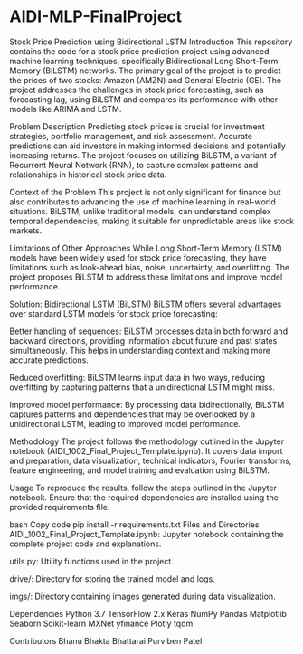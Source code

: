 # AIDI-MLP-FinalProject

Stock Price Prediction using Bidirectional LSTM
Introduction
This repository contains the code for a stock price prediction project using advanced machine learning techniques, specifically Bidirectional Long Short-Term Memory (BiLSTM) networks. The primary goal of the project is to predict the prices of two stocks: Amazon (AMZN) and General Electric (GE). The project addresses the challenges in stock price forecasting, such as forecasting lag, using BiLSTM and compares its performance with other models like ARIMA and LSTM.

Problem Description
Predicting stock prices is crucial for investment strategies, portfolio management, and risk assessment. Accurate predictions can aid investors in making informed decisions and potentially increasing returns. The project focuses on utilizing BiLSTM, a variant of Recurrent Neural Network (RNN), to capture complex patterns and relationships in historical stock price data.

Context of the Problem
This project is not only significant for finance but also contributes to advancing the use of machine learning in real-world situations. BiLSTM, unlike traditional models, can understand complex temporal dependencies, making it suitable for unpredictable areas like stock markets.

Limitations of Other Approaches
While Long Short-Term Memory (LSTM) models have been widely used for stock price forecasting, they have limitations such as look-ahead bias, noise, uncertainty, and overfitting. The project proposes BiLSTM to address these limitations and improve model performance.

Solution: Bidirectional LSTM (BiLSTM)
BiLSTM offers several advantages over standard LSTM models for stock price forecasting:

Better handling of sequences: BiLSTM processes data in both forward and backward directions, providing information about future and past states simultaneously. This helps in understanding context and making more accurate predictions.

Reduced overfitting: BiLSTM learns input data in two ways, reducing overfitting by capturing patterns that a unidirectional LSTM might miss.

Improved model performance: By processing data bidirectionally, BiLSTM captures patterns and dependencies that may be overlooked by a unidirectional LSTM, leading to improved model performance.

Methodology
The project follows the methodology outlined in the Jupyter notebook (AIDI_1002_Final_Project_Template.ipynb). It covers data import and preparation, data visualization, technical indicators, Fourier transforms, feature engineering, and model training and evaluation using BiLSTM.

Usage
To reproduce the results, follow the steps outlined in the Jupyter notebook. Ensure that the required dependencies are installed using the provided requirements file.

bash
Copy code
pip install -r requirements.txt
Files and Directories
AIDI_1002_Final_Project_Template.ipynb: Jupyter notebook containing the complete project code and explanations.

utils.py: Utility functions used in the project.

drive/: Directory for storing the trained model and logs.

imgs/: Directory containing images generated during data visualization.

Dependencies
Python 3.7
TensorFlow 2.x
Keras
NumPy
Pandas
Matplotlib
Seaborn
Scikit-learn
MXNet
yfinance
Plotly
tqdm

Contributors
Bhanu Bhakta Bhattarai
Purviben Patel
